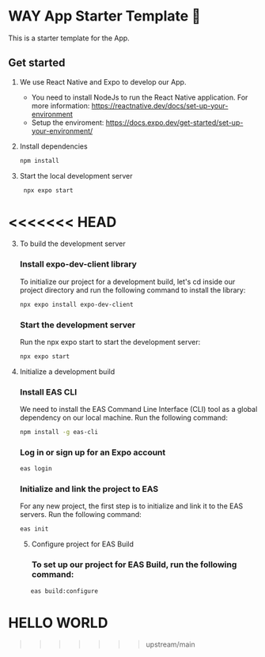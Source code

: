 # WAY App Starter Template 👋

This is a starter template for the App.

## Get started

1. We use React Native and Expo to develop our App.

   - You need to install NodeJs to run the React Native application. For more information: 
     https://reactnative.dev/docs/set-up-your-environment
   - Setup the enviroment: 
     https://docs.expo.dev/get-started/set-up-your-environment/

1. Install dependencies

   ```bash
   npm install
   ```

2. Start the local development server

   ```bash
    npx expo start
   ```
<<<<<<< HEAD
=======
3. To build the development server
   
   ### Install expo-dev-client library
     
     To initialize our project for a development build, let's cd inside our project directory and run the following command to install the library:
     
   ```bash
   npx expo install expo-dev-client
   ```
   
   ### Start the development server
  
     Run the npx expo start to start the development server:

     ```bash
     npx expo start
     ```
4. Initialize a development build

   ### Install EAS CLI
   
   We need to install the EAS Command Line Interface (CLI) tool as a global dependency on our local machine. Run the following command:

   ```bash
   npm install -g eas-cli
   ```

   ### Log in or sign up for an Expo account

   ```bash
   eas login
   ```

   ### Initialize and link the project to EAS

   For any new project, the first step is to initialize and link it to the EAS servers. Run the following command:
   
   ```bash
   eas init
   ```

   5. Configure project for EAS Build
  
      ### To set up our project for EAS Build, run the following command:

   ```bash
      eas build:configure
   ```
      
# HELLO WORLD 
>>>>>>> upstream/main
